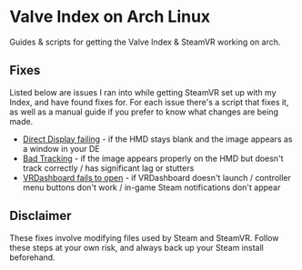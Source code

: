 # Valve Index on Arch Linux
Guides & scripts for getting the Valve Index & SteamVR working on arch. 

## Fixes
Listed below are issues I ran into while getting SteamVR set up with my Index, and have found fixes for. For each issue there's a script that fixes it, as well as a manual guide if you prefer to know what changes are being made.

- [Direct Display failing](guides/directdisplay.md) - if the HMD stays blank and the image appears as a window in your DE
- [Bad Tracking](guides/badtracking.md) - if the image appears properly on the HMD but doesn't track correctly / has significant lag or stutters
- [VRDashboard fails to open](guides/vrdash.md) - if VRDashboard doesn't launch / controller menu buttons don't work / in-game Steam notifications don't appear

## Disclaimer
These fixes involve modifying files used by Steam and SteamVR. Follow these steps at your own risk, and always back up your Steam install beforehand.
